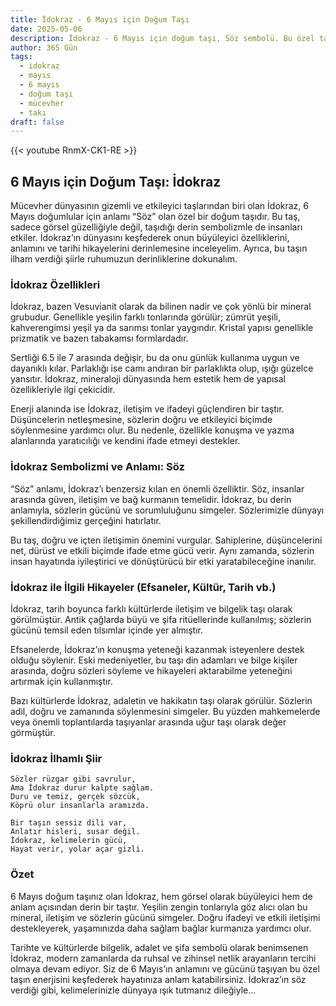 ```yaml
---
title: İdokraz - 6 Mayıs için Doğum Taşı
date: 2025-05-06
description: İdokraz - 6 Mayıs için doğum taşı, Söz sembolü. Bu özel taşın derin anlamını öğrenin.
author: 365 Gün
tags:
  - i̇dokraz
  - mayıs
  - 6 mayıs
  - doğum taşı
  - mücevher
  - takı
draft: false
---
```


{{< youtube RnmX-CK1-RE >}}

## 6 Mayıs için Doğum Taşı: İdokraz

Mücevher dünyasının gizemli ve etkileyici taşlarından biri olan İdokraz, 6 Mayıs doğumlular için anlamı “Söz” olan özel bir doğum taşıdır. Bu taş, sadece görsel güzelliğiyle değil, taşıdığı derin sembolizmle de insanları etkiler. İdokraz’ın dünyasını keşfederek onun büyüleyici özelliklerini, anlamını ve tarihi hikayelerini derinlemesine inceleyelim. Ayrıca, bu taşın ilham verdiği şiirle ruhumuzun derinliklerine dokunalım.

### İdokraz Özellikleri

İdokraz, bazen Vesuvianit olarak da bilinen nadir ve çok yönlü bir mineral grubudur. Genellikle yeşilin farklı tonlarında görülür; zümrüt yeşili, kahverengimsi yeşil ya da sarımsı tonlar yaygındır. Kristal yapısı genellikle prizmatik ve bazen tabakamsı formlardadır.

Sertliği 6.5 ile 7 arasında değişir, bu da onu günlük kullanıma uygun ve dayanıklı kılar. Parlaklığı ise camı andıran bir parlaklıkta olup, ışığı güzelce yansıtır. İdokraz, mineraloji dünyasında hem estetik hem de yapısal özellikleriyle ilgi çekicidir.

Enerji alanında ise İdokraz, iletişim ve ifadeyi güçlendiren bir taştır. Düşüncelerin netleşmesine, sözlerin doğru ve etkileyici biçimde söylenmesine yardımcı olur. Bu nedenle, özellikle konuşma ve yazma alanlarında yaratıcılığı ve kendini ifade etmeyi destekler.

### İdokraz Sembolizmi ve Anlamı: Söz

“Söz” anlamı, İdokraz’ı benzersiz kılan en önemli özelliktir. Söz, insanlar arasında güven, iletişim ve bağ kurmanın temelidir. İdokraz, bu derin anlamıyla, sözlerin gücünü ve sorumluluğunu simgeler. Sözlerimizle dünyayı şekillendirdiğimiz gerçeğini hatırlatır.

Bu taş, doğru ve içten iletişimin önemini vurgular. Sahiplerine, düşüncelerini net, dürüst ve etkili biçimde ifade etme gücü verir. Aynı zamanda, sözlerin insan hayatında iyileştirici ve dönüştürücü bir etki yaratabileceğine inanılır.

### İdokraz ile İlgili Hikayeler (Efsaneler, Kültür, Tarih vb.)

İdokraz, tarih boyunca farklı kültürlerde iletişim ve bilgelik taşı olarak görülmüştür. Antik çağlarda büyü ve şifa ritüellerinde kullanılmış; sözlerin gücünü temsil eden tılsımlar içinde yer almıştır.

Efsanelerde, İdokraz’ın konuşma yeteneği kazanmak isteyenlere destek olduğu söylenir. Eski medeniyetler, bu taşı din adamları ve bilge kişiler arasında, doğru sözleri söyleme ve hikayeleri aktarabilme yeteneğini artırmak için kullanmıştır.

Bazı kültürlerde İdokraz, adaletin ve hakikatın taşı olarak görülür. Sözlerin adil, doğru ve zamanında söylenmesini simgeler. Bu yüzden mahkemelerde veya önemli toplantılarda taşıyanlar arasında uğur taşı olarak değer görmüştür.

### İdokraz İlhamlı Şiir

```
Sözler rüzgar gibi savrulur,  
Ama İdokraz durur kalpte sağlam.  
Duru ve temiz, gerçek sözcük,  
Köprü olur insanlarla aramızda.

Bir taşın sessiz dili var,  
Anlatır hisleri, susar değil.  
İdokraz, kelimelerin gücü,  
Hayat verir, yolar açar gizli.
```

### Özet

6 Mayıs doğum taşınız olan İdokraz, hem görsel olarak büyüleyici hem de anlam açısından derin bir taştır. Yeşilin zengin tonlarıyla göz alıcı olan bu mineral, iletişim ve sözlerin gücünü simgeler. Doğru ifadeyi ve etkili iletişimi destekleyerek, yaşamınızda daha sağlam bağlar kurmanıza yardımcı olur.

Tarihte ve kültürlerde bilgelik, adalet ve şifa sembolü olarak benimsenen İdokraz, modern zamanlarda da ruhsal ve zihinsel netlik arayanların tercihi olmaya devam ediyor. Siz de 6 Mayıs’ın anlamını ve gücünü taşıyan bu özel taşın enerjisini keşfederek hayatınıza anlam katabilirsiniz. İdokraz’ın söz verdiği gibi, kelimelerinizle dünyaya ışık tutmanız dileğiyle...